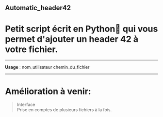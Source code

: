 ## Automatic_header42
# Petit script écrit en Python🐍 qui vous permet d'ajouter un header 42 à votre fichier.

------

**Usage** : nom_utilisateur chemin_du_fichier

------
# Amélioration à venir:


>Interface</br>
>Prise en comptes de plusieurs fichiers à la fois.
